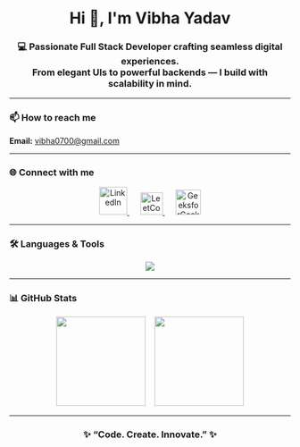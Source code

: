 <h1 align="center">Hi 👋, I'm Vibha Yadav</h1>

<h3 align="center">
💻 Passionate Full Stack Developer crafting seamless digital experiences.<br/>
From elegant UIs to powerful backends — I build with scalability in mind.
</h3>

---

### 📫 How to reach me  
**Email:** [vibha0700@gmail.com](mailto:vibha0700@gmail.com)

---

### 🌐 Connect with me  
<p align="center">
  <a href="https://www.linkedin.com/in/vibha-yadav-802b82347/" target="_blank">
    <img src="https://skillicons.dev/icons?i=linkedin" alt="LinkedIn" width="50"/>
  </a>
  &nbsp;&nbsp;&nbsp;&nbsp;
  <a href="https://leetcode.com/vibha_07" target="_blank">
    <img src="https://cdn.jsdelivr.net/npm/simple-icons@v3/icons/leetcode.svg" alt="LeetCode" width="40" height="40"/>
  </a>
  &nbsp;&nbsp;&nbsp;&nbsp;
  <a href="https://auth.geeksforgeeks.org/user/vibha07" target="_blank">
    <img src="https://upload.wikimedia.org/wikipedia/commons/4/43/GeeksforGeeks.svg" alt="GeeksforGeeks" width="45"/>
  </a>
</p>

---

### 🛠️ Languages & Tools  
<p align="center">
  <img src="https://skillicons.dev/icons?i=cpp,html,css,js,react,redux,nodejs,express,mongodb,python" />
</p>

---

### 📊 GitHub Stats  
<p align="center">
  <img height="160" src="https://github-readme-stats.vercel.app/api?username=vibhay007&show_icons=true&theme=tokyonight" />
  &nbsp;&nbsp;
  <img height="160" src="https://github-readme-stats.vercel.app/api/top-langs?username=vibhay007&layout=compact&theme=tokyonight" />
</p>

---

<h3 align="center">✨ “Code. Create. Innovate.” ✨</h3>


